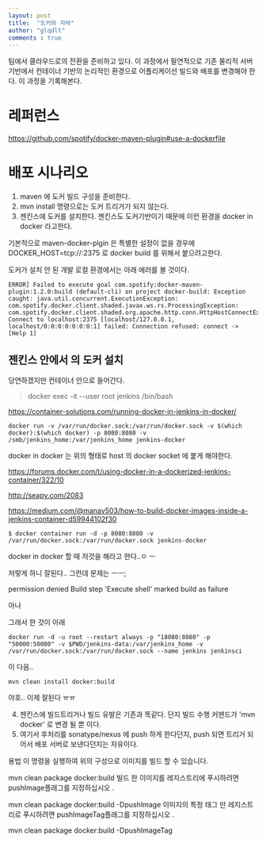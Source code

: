 ```yaml
---
layout: post
title:  "도커와 자바"
author: "glqdlt"
comments : true
---
```


팀에서 클라우드로의 전환을 준비하고 있다. 이 과정에서 필연적으로 기존 물리적 서버 기반에서 컨테이너 기반의 논리적인 환경으로 어플리케이션 빌드와 배포를 변경해야 한다. 이 과정을 기록해본다.

# 레퍼런스
https://github.com/spotify/docker-maven-plugin#use-a-dockerfile



# 배포 시나리오

1. maven 에 도커 빌드 구성을 준비한다.
2. mvn install 명령으로는 도커 트리거가 되지 않는다.
3. 젠킨스에 도커를 설치한다. 젠킨스도 도커기반이기 때문에 이런 환경을 docker in docker 라고한다.

기본적으로 maven-docker-plgin 은 특별한 설정이 없을 경우에 DOCKER_HOST=tcp://<host>:2375 로 docker build 를 위해서 붙으려고한다.

도커가 설치 안 된 개발 로컬 환경에서는  아래 에러를 볼 것이다.

```
ERROR] Failed to execute goal com.spotify:docker-maven-plugin:1.2.0:build (default-cli) on project docker-build: Exception caught: java.util.concurrent.ExecutionException: com.spotify.docker.client.shaded.javax.ws.rs.ProcessingException: com.spotify.docker.client.shaded.org.apache.http.conn.HttpHostConnectException: Connect to localhost:2375 [localhost/127.0.0.1, localhost/0:0:0:0:0:0:0:1] failed: Connection refused: connect -> [Help 1]
```



## 젠킨스 안에서 의 도커 설치

당연하겠지만 컨테이너 안으로 들어간다.

> docker exec -it --user root jenkins /bin/bash


https://container-solutions.com/running-docker-in-jenkins-in-docker/

```
docker run -v /var/run/docker.sock:/var/run/docker.sock -v $(which docker):$(which docker) -p 8080:8080 -v /smb/jenkins_home:/var/jenkins_home jenkins-docker
```

docker in docker 는 위의 형태로 host 의 docker socket 에 붙게 해야한다.

https://forums.docker.com/t/using-docker-in-a-dockerized-jenkins-container/322/10


http://seapy.com/2083

https://medium.com/@manav503/how-to-build-docker-images-inside-a-jenkins-container-d59944102f30


```
$ docker container run -d -p 8080:8080 -v /var/run/docker.sock:/var/run/docker.sock jenkins-docker
```

docker in docker 할 때 저것을 해라고 한다..ㅇ ㅡ

저렇게 하니 잘된다.. 그런데 문제는 ㅡㅡ;

permission denied
Build step 'Execute shell' marked build as failure

아나

그래서 한 것이 아래

```
docker run -d -u root --restart always -p "18080:8080" -p "50000:50000" -v $PWD/jenkins-data:/var/jenkins_home -v /var/run/docker.sock:/var/run/docker.sock --name jenkins jenkinsci
```

이 다음..

```
mvn clean install docker:build
```

야호.. 이제 잘된다 ㅠㅠ



4. 젠킨스에 빌드트리거나 빌드 유발은 기존과 똑같다. 단지 빌드 수행 커맨드가 'mvn docker' 로 변경 될 뿐 이다.
5. 여기서 후처리를 sonatype/nexus 에 push 하게 한다던지, push 되면 트리거 되어서 배포 서버로 보낸다던지는 자유이다.




용법
이 명령을 실행하여 위의 구성으로 이미지를 빌드 할 수 있습니다.

mvn clean package docker:build
빌드 한 이미지를 레지스트리에 푸시하려면 pushImage플래그를 지정하십시오 .

mvn clean package docker:build -DpushImage
이미지의 특정 태그 만 레지스트리로 푸시하려면 pushImageTag플래그를 지정하십시오 .

mvn clean package docker:build -DpushImageTag

